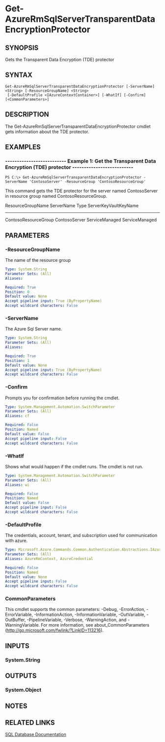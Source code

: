 ﻿---
external help file: Microsoft.Azure.Commands.Sql.dll-Help.xml
Module Name: AzureRM.Sql
online version:
schema: 2.0.0
content_git_url: https://github.com/Azure/azure-powershell/blob/preview/src/ResourceManager/Sql/Commands.Sql/help/Get-AzureRmSqlServerTransparentDataEncryptionProtector.md
original_content_git_url: https://github.com/Azure/azure-powershell/blob/preview/src/ResourceManager/Sql/Commands.Sql/help/Get-AzureRmSqlServerTransparentDataEncryptionProtector.md
---

# Get-AzureRmSqlServerTransparentDataEncryptionProtector

## SYNOPSIS
Gets the Transparent Data Encryption (TDE) protector

## SYNTAX

```
Get-AzureRmSqlServerTransparentDataEncryptionProtector [-ServerName] <String> [-ResourceGroupName] <String>
 [-DefaultProfile <IAzureContextContainer>] [-WhatIf] [-Confirm] [<CommonParameters>]
```

## DESCRIPTION
The Get-AzureRmSqlServerTransparentDataEncryptionProtector cmdlet gets information about the TDE protector.

## EXAMPLES

### --------------------------  Example 1: Get the Transparent Data Encryption (TDE) protector  --------------------------
```
PS C:\> Get-AzureRmSqlServerTransparentDataEncryptionProtector -ServerName 'ContosoServer' -ResourceGroup 'ContosoResourceGroup'
```

This command gets the TDE protector for the server named ContosoServer in resource group named ContosoResourceGroup.

ResourceGroupName ServerName                   Type ServerKeyVaultKeyName
----------------- ----------                   ---- ---------------------
ContosoResourceGroup ContosoServer ServiceManaged ServiceManaged

## PARAMETERS

### -ResourceGroupName
The name of the resource group

```yaml
Type: System.String
Parameter Sets: (All)
Aliases: 

Required: True
Position: 0
Default value: None
Accept pipeline input: True (ByPropertyName)
Accept wildcard characters: False
```

### -ServerName
The Azure Sql Server name.

```yaml
Type: System.String
Parameter Sets: (All)
Aliases: 

Required: True
Position: 1
Default value: None
Accept pipeline input: True (ByPropertyName)
Accept wildcard characters: False
```

### -Confirm
Prompts you for confirmation before running the cmdlet.

```yaml
Type: System.Management.Automation.SwitchParameter
Parameter Sets: (All)
Aliases: cf

Required: False
Position: Named
Default value: False
Accept pipeline input: False
Accept wildcard characters: False
```

### -WhatIf
Shows what would happen if the cmdlet runs.
The cmdlet is not run.

```yaml
Type: System.Management.Automation.SwitchParameter
Parameter Sets: (All)
Aliases: wi

Required: False
Position: Named
Default value: False
Accept pipeline input: False
Accept wildcard characters: False
```

### -DefaultProfile
The credentials, account, tenant, and subscription used for communication with azure.

```yaml
Type: Microsoft.Azure.Commands.Common.Authentication.Abstractions.IAzureContextContainer
Parameter Sets: (All)
Aliases: AzureRmContext, AzureCredential

Required: False
Position: Named
Default value: None
Accept pipeline input: False
Accept wildcard characters: False
```

### CommonParameters
This cmdlet supports the common parameters: -Debug, -ErrorAction, -ErrorVariable, -InformationAction, -InformationVariable, -OutVariable, -OutBuffer, -PipelineVariable, -Verbose, -WarningAction, and -WarningVariable. For more information, see about_CommonParameters (http://go.microsoft.com/fwlink/?LinkID=113216).

## INPUTS

### System.String

## OUTPUTS

### System.Object

## NOTES

## RELATED LINKS

[SQL Database Documentation](https://docs.microsoft.com/azure/sql-database/)
